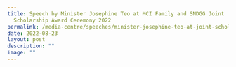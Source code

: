 ```yaml
---
title: Speech by Minister Josephine Teo at MCI Family and SNDGG Joint
  Scholarship Award Ceremony 2022
permalink: /media-centre/speeches/minister-josephine-teo-at-joint-scholarship-award-ceremony-2022/
date: 2022-08-23
layout: post
description: ""
image: ""
---
```

